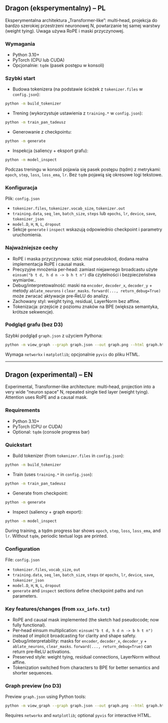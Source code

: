 ## Dragon (eksperymentalny) – PL

Eksperymentalna architektura „Transformer‑like”: multi‑head, projekcja do bardzo szerokiej przestrzeni neuronowej N, powtarzanie tej samej warstwy (weight tying). Uwaga używa RoPE i maski przyczynowej.

### Wymagania

- Python 3.10+
- PyTorch (CPU lub CUDA)
- Opcjonalnie: `tqdm` (pasek postępu w konsoli)

### Szybki start

- Budowa tokenizera (na podstawie ścieżek z `tokenizer.files` w `config.json`):

```bash
python -m build_tokenizer
```

- Trening (wykorzystuje ustawienia z `training.*` w `config.json`):

```bash
python -m train_pan_tadeusz
```

- Generowanie z checkpointu:

```bash
python -m generate
```

- Inspekcja (saliency + eksport grafu):

```bash
python -m model_inspect
```

Podczas treningu w konsoli pojawia się pasek postępu (tqdm) z metrykami: `epoch`, `step`, `loss`, `loss_ema`, `lr`. Bez `tqdm` pojawią się okresowe logi tekstowe.

### Konfiguracja

Plik: `config.json`

- `tokenizer.files`, `tokenizer.vocab_size`, `tokenizer.out`
- `training.data`, `seq_len`, `batch_size`, `steps` lub `epochs`, `lr`, `device`, `save`, `tokenizer_json`
- `model.D`, `H`, `N`, `L`, `dropout`
- Sekcje `generate` i `inspect` wskazują odpowiednio checkpoint i parametry uruchomienia.

### Najważniejsze cechy

- RoPE i maska przyczynowa: szkic miał pseudokod, dodana realna implementacja RoPE i causal mask.
- Precyzyjne mnożenia per‑head: zamiast niejawnego broadcastu użyte `einsum("b t d, h d n -> b h t n")` dla czytelności i bezpieczeństwa wymiarów..
- Debug/interpretowalność: maski na `encoder`, `decoder_x`, `decoder_y` + metody `ablate_neurons` i `clear_masks`. `forward(..., return_debug=True)` może zwracać aktywacje pre‑ReLU do analizy.
- Zachowany styl: weight tying, residual, LayerNorm bez affine.
- Tokenizacja: przejście z poziomu znaków na BPE (większa semantyka, krótsze sekwencje).

### Podgląd grafu (bez D3)

Szybki podgląd `graph.json` z użyciem Pythona:

```bash
python -m view_graph --graph graph.json --out graph.png --html graph.html
```

Wymaga `networkx` i `matplotlib`; opcjonalnie `pyvis` do pliku HTML.

---

## Dragon (experimental) – EN

Experimental, Transformer‑like architecture: multi‑head, projection into a very wide “neuron space” N, repeated single tied layer (weight tying). Attention uses RoPE and a causal mask.

### Requirements

- Python 3.10+
- PyTorch (CPU or CUDA)
- Optional: `tqdm` (console progress bar)

### Quickstart

- Build tokenizer (from `tokenizer.files` in `config.json`):

```bash
python -m build_tokenizer
```

- Train (uses `training.*` in `config.json`):

```bash
python -m train_pan_tadeusz
```

- Generate from checkpoint:

```bash
python -m generate
```

- Inspect (saliency + graph export):

```bash
python -m model_inspect
```

During training, a tqdm progress bar shows `epoch`, `step`, `loss`, `loss_ema`, and `lr`. Without `tqdm`, periodic textual logs are printed.

### Configuration

File: `config.json`

- `tokenizer.files`, `vocab_size`, `out`
- `training.data`, `seq_len`, `batch_size`, `steps` or `epochs`, `lr`, `device`, `save`, `tokenizer_json`
- `model.D`, `H`, `N`, `L`, `dropout`
- `generate` and `inspect` sections define checkpoint paths and run parameters.

### Key features/changes (from `xxx_info.txt`)

- RoPE and causal mask implemented (the sketch had pseudocode; now fully functional).
- Per‑head einsum multiplication: `einsum("b t d, h d n -> b h t n")` instead of implicit broadcasting for clarity and shape safety.
- Debug/interpretability: masks for `encoder`, `decoder_x`, `decoder_y` + `ablate_neurons`, `clear_masks`. `forward(..., return_debug=True)` can return pre‑ReLU activations.
- Preserved style: weight tying, residual connections, LayerNorm without affine.
- Tokenization switched from characters to BPE for better semantics and shorter sequences.

### Graph preview (no D3)

Preview `graph.json` using Python tools:

```bash
python -m view_graph --graph graph.json --out graph.png --html graph.html
```

Requires `networkx` and `matplotlib`; optional `pyvis` for interactive HTML.
